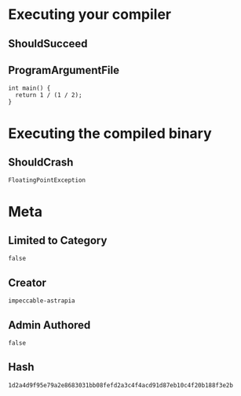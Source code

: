# Executing your compiler

## ShouldSucceed

## ProgramArgumentFile

```
int main() {
  return 1 / (1 / 2);
}
```

# Executing the compiled binary

## ShouldCrash

```
FloatingPointException
```

# Meta

## Limited to Category

```
false
```

## Creator

```
impeccable-astrapia
```

## Admin Authored

```
false
```

## Hash

```
1d2a4d9f95e79a2e8683031bb08fefd2a3c4f4acd91d87eb10c4f20b188f3e2b
```
